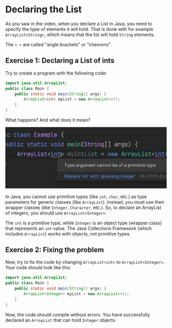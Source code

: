 # Declaring the List

As you saw in the video, when you declare a List in Java, you need to specify the type of elements it will hold. That is done with for example `ArrayList<String>`, which means that the list will hold `String` elements.

The `< >` are called "angle brackets" or "chevrons". 

## Exercise 1: Declaring a List of ints

Try to create a program with the following code:

```java
import java.util.ArrayList;
public class Main {
    public static void main(String[] args) {
        ArrayList<int> myList = new ArrayList<>();
    }
}
```

What happens? And what does it mean?

<hint title="Explanation">

![Error message when trying to declare an ArrayList of primitive type](Resources/ArrayListOfInts.png)

In Java, you cannot use primitive types (like `int`, `char`, etc.) as type parameters for generic classes (like `ArrayList`). Instead, you must use their wrapper classes (like `Integer`, `Character`, etc.). So, to declare an ArrayList of integers, you should use `ArrayList<Integer>`.

The `int` is a primitive type, while `Integer` is an object type (wrapper class) that represents an `int` value. The Java Collections Framework (which includes `ArrayList`) works with objects, not primitive types.

</hint>

## Exercise 2: Fixing the problem

Now, try to fix the code by changing `ArrayList<int>` to `ArrayList<Integer>`. Your code should look like this:

```java
import java.util.ArrayList;
public class Main {
    public static void main(String[] args) {
        ArrayList<Integer> myList = new ArrayList<>();
    }
}
```

Now, the code should compile without errors. You have successfully declared an `ArrayList` that can hold `Integer` objects.

